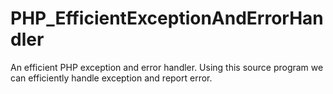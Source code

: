 # PHP_EfficientExceptionAndErrorHandler
An efficient PHP exception and error handler. Using this source program we can efficiently handle exception and report error.
